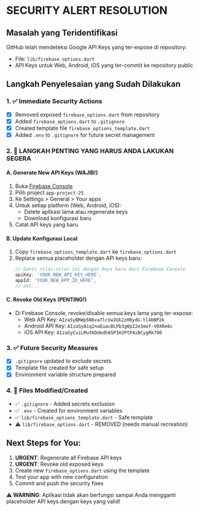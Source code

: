 # SECURITY ALERT RESOLUTION

## Masalah yang Teridentifikasi

GitHub telah mendeteksi Google API Keys yang ter-expose di repository:

- File: `lib/firebase_options.dart`
- API Keys untuk Web, Android, iOS yang ter-commit ke repository public

## Langkah Penyelesaian yang Sudah Dilakukan

### 1. ✅ Immediate Security Actions

- [x] Removed exposed `firebase_options.dart` from repository
- [x] Added `firebase_options.dart` to `.gitignore`
- [x] Created template file `firebase_options_template.dart`
- [x] Added `.env` to `.gitignore` for future secret management

### 2. 🚨 LANGKAH PENTING YANG HARUS ANDA LAKUKAN SEGERA

#### A. Generate New API Keys (WAJIB!)

1. Buka [Firebase Console](https://console.firebase.google.com/)
2. Pilih project `app-project-25`
3. Ke Settings > General > Your apps
4. Untuk setiap platform (Web, Android, iOS):
   - Delete aplikasi lama atau regenerate keys
   - Download konfigurasi baru
5. Catat API keys yang baru

#### B. Update Konfigurasi Local

1. Copy `firebase_options_template.dart` ke `firebase_options.dart`
2. Replace semua placeholder dengan API keys baru:
   ```dart
   // Ganti nilai-nilai ini dengan keys baru dari Firebase Console
   apiKey: 'YOUR_NEW_API_KEY_HERE',
   appId: 'YOUR_NEW_APP_ID_HERE',
   // dst...
   ```

#### C. Revoke Old Keys (PENTING!)

- Di Firebase Console, revoke/disable semua keys lama yang ter-expose:
  - Web API Key: `AIzaSyBRWp5N6va7lcVw2Uk2zH0ydG-tl4bNP2k`
  - Android API Key: `AIzaSyAiq2naEuacBLPb3g0pZ2e3mef-V0XRe6c`
  - iOS API Key: `AIzaSyCuiLMutKDdedh8SP1HJPtP4iBCygRk790`

### 3. ✅ Future Security Measures

- [x] `.gitignore` updated to exclude secrets
- [x] Template file created for safe setup
- [x] Environment variable structure prepared

### 4. 📝 Files Modified/Created

- ✅ `.gitignore` - Added secrets exclusion
- ✅ `.env` - Created for environment variables
- ✅ `lib/firebase_options_template.dart` - Safe template
- ⚠️ `lib/firebase_options.dart` - REMOVED (needs manual recreation)

## Next Steps for You:

1. **URGENT**: Regenerate all Firebase API keys
2. **URGENT**: Revoke old exposed keys
3. Create new `firebase_options.dart` using the template
4. Test your app with new configuration
5. Commit and push the security fixes

⚠️ **WARNING**: Aplikasi tidak akan berfungsi sampai Anda mengganti placeholder API keys dengan keys yang valid!
